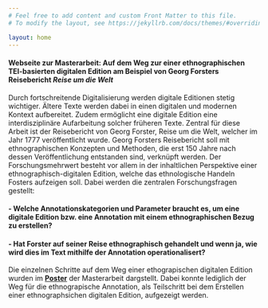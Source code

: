 ```yaml
---
# Feel free to add content and custom Front Matter to this file.
# To modify the layout, see https://jekyllrb.com/docs/themes/#overriding-theme-defaults

layout: home
---
```

#### Webseite zur Masterarbeit: **Auf dem Weg zur einer ethnographischen TEI-basierten digitalen Edition am Beispiel von Georg Forsters Reisebericht *Reise um die Welt***

Durch fortschreitende Digitalisierung werden digitale Editionen stetig wichtiger. Ältere Texte werden dabei in einen digitalen und modernen Kontext aufbereitet. Zudem ermöglicht eine digitale Edition eine interdisziplinäre Aufarbeitung solcher früheren Texte. Zentral für diese Arbeit ist der Reisebericht von Georg Forster, Reise um die Welt, welcher im Jahr 1777 veröffentlicht wurde. Georg Forsters Reisebericht soll mit ethnographischen Konzepten und Methoden, die erst 150 Jahre nach dessen Veröffentlichung entstanden sind, verknüpft werden. Der Forschungsmehrwert besteht vor allem in der inhaltlichen Perspektive einer ethnographisch-digitalen Edition, welche das ethnologische Handeln Fosters aufzeigen soll. Dabei werden die zentralen Forschungsfragen gestellt: 
#### - Welche Annotationskategorien und Parameter braucht es, um eine digitale Edition bzw. eine Annotation mit einem ethnographischen Bezug zu erstellen? 
#### - Hat Forster auf seiner Reise ethnographisch gehandelt und wenn ja, wie wird dies im Text mithilfe der Annotation operationalisert?

Die einzelnen Schritte auf dem Weg einer ethograpischen digitalen Edition wurden im **[Poster](  https://ethno-annotation.github.io/poster/ "Optionaler Titel")** der Masterarbeit dargstellt. Dabei konnte lediglich der Weg für die ethnograpische Annotation, als Teilschritt bei dem Erstellen einer ethnographsichen digitalen Edition, aufgezeigt werden. 
